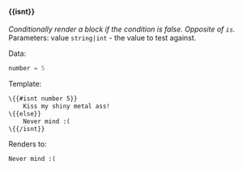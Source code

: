#### \{{isnt}}
_Conditionally render a block if the condition is false. Opposite of `is`._
<br>Parameters: value `string|int` - the value to test against.

Data:
```javascript
number = 5
```

Template:
```html
\{{#isnt number 5}}
    Kiss my shiny metal ass!
\{{else}}
    Never mind :(
\{{/isnt}}
```

Renders to:
```
Never mind :(
```
